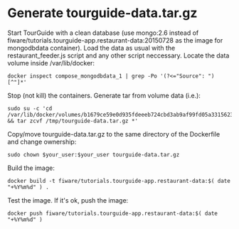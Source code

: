 # Generate tourguide-data.tar.gz

Start TourGuide with a clean database (use mongo:2.6 instead of fiware/tutorials.tourguide-app.restaurant-data:20150728 as the image for mongodbdata container).
Load the data as usual with the restaurant_feeder.js script and any other script neccessary.
Locate the data volume inside /var/lib/docker:
```
docker inspect compose_mongodbdata_1 | grep -Po '(?<="Source": ")[^"]*'
```
Stop (not kill) the containers.
Generate tar from volume data (i.e.):
```
sudo su -c 'cd /var/lib/docker/volumes/b1679ce59e0d935fdeeeb724cbd3ab9af99fd05a3315623f9c5554b7e168a4a3/_data && tar zcvf /tmp/tourguide-data.tar.gz *'
```
Copy/move tourguide-data.tar.gz to the same directory of the Dockerfile and change ownership:
```
sudo chown $your_user:$your_user tourguide-data.tar.gz
```
Build the image:
```
docker build -t fiware/tutorials.tourguide-app.restaurant-data:$( date "+%Y%m%d" ) .
```
Test the image. If it's ok, push the image:
```
docker push fiware/tutorials.tourguide-app.restaurant-data:$( date "+%Y%m%d" )
```
